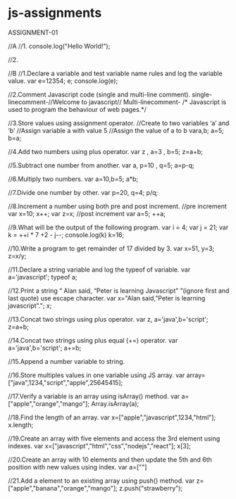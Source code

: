 # js-assignments
ASSIGNMENT-01

//A
//1.
  console.log("Hello World!");

//2.







//B
//1.Declare a variable and test variable name rules and log the variable value.
   var e=12354;
   e;
   console.log(e);

//2.Comment Javascript code (single and multi-line comment).
 single-linecomment-//Welcome to javascript//
 Multi-linecomment- /* Javascript is used to program the behaviour of web pages.*/

//3.Store values using assignment operator.
//Create to two variables ‘a’ and ‘b’
//Assign variable a with value 5
//Assign the value of a to b
  vara,b;
  a=5;
  b=a;
  
//4.Add two numbers using plus operator.
  var z , a=3 , b=5;
  z=a+b;

//5.Subtract one number from another.
   var a, p=10 , q=5;
   a=p-q;

//6.Multiply two numbers.
   var a=10,b=5;
   a*b;

//7.Divide one number by other.
   var p=20, q=4;
   p/q;

//8.Increment a number using both pre and post increment.
   //pre increment
    var x=10;
    x++;
    var z=x;
   //post increment
    var a=5;
    ++a;

//9.What will be the output of the following program.
 var i = 4;
 var j = 21;
 var k = ++i * 7 +2 - j--;
 console.log(k)
 k=16;

//10.Write a program to get remainder of 17 divided by 3.
  var x=51, y=3;
  z=x/y;

//11.Declare a string variable and log the typeof of variable.
  var a='javascript';
   typeof a;

//12.Print a string “ Alan said, “Peter is learning Javascript” ”(ignore first and last quote) use escape character.
   var x="Alan said,\"Peter is learning javascript\".";
   x;

//13.Concat two strings using plus operator.
    var z, a='java',b='script';
    z=a+b;

//14.Concat two strings using plus equal (+=) operator.
    var a='java',b='script';
    a+=b;

//15.Append a number variable to string.


//16.Store multiples values in one variable using JS array.
   var array=["java",1234,"script","apple",25645415];

//17.Verify a variable is an array using isArray() method.
   var a=["apple","orange","mango"];
   Array.isArray(a);

//18.Find the length of an array.
    var x=["apple","javascript",1234,"html"];
    x.length;

//19.Create an array with five elements and access the 3rd element using indexes.
   var x=["javascript","html","css","nodejs","react"];
   x[3];

//20.Create an array with 10 elements and then update the 5th and 6th position with new values using index.
   var a=[""]


//21.Add a element to an existing array using push() method.
     var z=["apple","banana","orange","mango"];
     z.push("strawberry");

